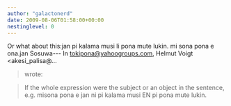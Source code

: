 ```yaml
---
author: "galactonerd"
date: 2009-08-06T01:58:00+00:00
nestinglevel: 0
---
```

Or what about this:jan pi kalama musi li pona mute lukin. mi sona pona e ona.jan Sosuwa---
 In [tokipona@yahoogroups.com](mailto://tokipona@yahoogroups.com), Helmut Voigt <akesi\_palisa@...
> wrote:

> If the whole expression were the subject or an object in the sentence, e.g. misona pona e jan ni pi kalama musi EN pi pona mute lukin.